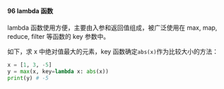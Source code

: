 #### 96 lambda 函数

lambda 函数使用方便，主要由入参和返回值组成，被广泛使用在 max, map, reduce, filter 等函数的 key 参数中。

如下，求 x 中绝对值最大的元素，key 函数确定`abs(x)`作为比较大小的方法：

```python
x = [1, 3, -5]
y = max(x, key=lambda x: abs(x))
print(y) # -5 
```